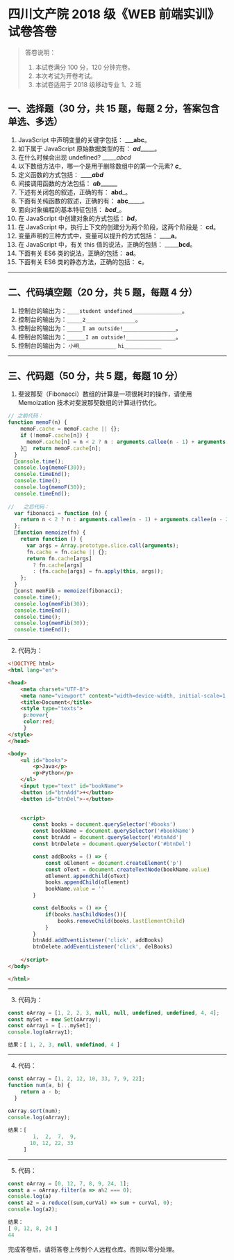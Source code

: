 # 四川文产院 2018 级《WEB 前端实训》试卷答卷

> 答卷说明：
> 1. 本试卷满分 100 分，120 分钟完卷。
> 2. 本次考试为开卷考试。
> 3. 本试卷适用于 2018 级移动专业 1、2 班

## 一、选择题（30 分，共 15 题，每题 2 分，答案包含单选、多选）

1. JavaScript 中声明变量的关键字包括： _________abc______。
2. 如下属于 JavaScript 原始数据类型的有： ___ad________。
3. 在什么时候会出现 undefined?  ______abcd_
4. 以下数组方法中，哪一个是用于删除数组中的第一个元素?  ___c____
5. 定义函数的方式包括： _______abd___
6. 间接调用函数的方法包括： ___ab_________
7. 下述有关闭包的叙述，正确的有： ______abd_______。
8. 下面有关纯函数的叙述，正确的有： ______abc___________。
9. 面向对象编程的基本特征包括： _________bcd__________。
10. 在 JavaScript 中创建对象的方式包括： _________bd_________。
11. 在 JavaScript 中，执行上下文的创建分为两个阶段，这两个阶段是： ______cd______。
12. 变量声明的三种方式中，变量可以提升的方式包括： ______a__。
13. 在 JavaScript 中，有关 this 值的说法，正确的包括： _________bcd____。
14. 下面有关 ES6 类的说法，正确的包括： ______ad______。
15. 下面有关 ES6 类的静态方法，正确的包括： ______c______。

------

## 二、代码填空题（20 分，共 5 题，每题 4 分）

1. 控制台的输出为：`____student undefined________________`。
2. 控制台的输出为：`_____2________________`。
3. 控制台的输出为：`_____I am outside!_________________`。
4. 控制台的输出为：`______I am outside!________________`。
5. 控制台的输出为：
    `小明____________`
    `hi____________`
-------

## 三、代码题（50 分，共 5 题，每题 10 分）

1. 斐波那契（Fibonacci）数组的计算是一项很耗时的操作，请使用 Memoization 技术对斐波那契数组的计算进行优化。

```js
// 之前代码：
function memoF(n) {
    memoF.cache = memoF.cache || {};
    if (!memoF.cache[n]) {
      memoF.cache[n] = n < 2 ? n : arguments.callee(n - 1) + arguments.callee(n - 2);
    }  return memoF.cache[n];
  }
  console.time();
  console.log(memoF(30));
  console.timeEnd();
  console.time();
  console.log(memoF(30));
  console.timeEnd();
  
//   之后代码：
  var fibonacci = function (n) {
    return n < 2 ? n : arguments.callee(n - 1) + arguments.callee(n - 2);
  };
  function memoize(fn) {
    return function () {
      var args = Array.prototype.slice.call(arguments);
      fn.cache = fn.cache || {};
      return fn.cache[args]
        ? fn.cache[args]
        : (fn.cache[args] = fn.apply(this, args));
    };
  }
  const memFib = memoize(fibonacci);
  console.time();
  console.log(memFib(30));
  console.timeEnd();
  console.time();
  console.log(memFib(30));
  console.timeEnd();
```

-------

2. 代码为：

```html
<!DOCTYPE html>
<html lang="en">

<head>
    <meta charset="UTF-8">
    <meta name="viewport" content="width=device-width, initial-scale=1.0">
    <title>Document</title>
	<style type="texts">
     p:hover{
	 color:red;
	 }
</style>
</head>

<body>
    <ul id="books">
        <p>Java</p>
        <p>Python</p>
    </ul>
    <input type="text" id="bookName">
    <button id="btnAdd">+</button>
    <button id="btnDel">-</button>
  

    <script>
        const books = document.querySelector('#books')
        const bookName = document.querySelector('#bookName')
        const btnAdd = document.querySelector('#btnAdd')
        const btnDelete = document.querySelector('#btnDel')

        const addBooks = () => {
            const oElement = document.createElement('p')
            const oText = document.createTextNode(bookName.value)
            oElement.appendChild(oText)
            books.appendChild(oElement)
            bookName.value = ''
        }

        const delBooks = () => {
            if(books.hasChildNodes()){
                books.removeChild(books.lastElementChild)
            }
        }
        btnAdd.addEventListener('click', addBooks)
        btnDelete.addEventListener('click', delBooks)
       
    </script>
</body>

</html>
```

-------

3. 代码为：

```js
const oArray = [1, 2, 2, 3, null, null, undefined, undefined, 4, 4];
const mySet = new Set(oArray);    
const oArray1 = [...mySet]; 
console.log(oArray1);

结果：[ 1, 2, 3, null, undefined, 4 ]
```

-------

4. 代码：

```js
const oArray = [1, 2, 12, 10, 33, 7, 9, 22];
function num(a, b) {
    return a - b;
  }
  
oArray.sort(num);   
console.log(oArray);

结果：[
        1,  2,  7,  9,
       10, 12, 22, 33
     ]
```

-------

5. 代码：

```js
const oArray = [0, 12, 7, 8, 9, 24, 1];
const a = oArray.filter(a => a%2 === 0);
console.log(a)
const a2 = a.reduce((sum,curVal) => sum + curVal, 0);
console.log(a2);

结果：
[ 0, 12, 8, 24 ]
44
```





完成答卷后，请将答卷上传到个人远程仓库。否则以零分处理。

​        